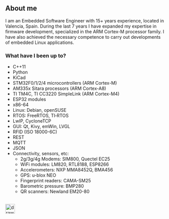 ## About me

I am an Embedded Software Engineer with 15+ years experience, located in Valencia, Spain. During the last 7 years I have expanded my expertise in firmware development, specialized in the ARM Cortex-M processor family. I have also achieved the necessary competence to carry out developments of embedded Linux applications.

### What have I been up to?

* C++11
* Python
* KiCad
* STM32F0/1/2/4 microcontrollers (ARM Cortex-M)
* AM335x Sitara processors (ARM Cortex-A8)
* TI TM4C, TI CC3220 SimpleLink (ARM Cortex-M4)
* ESP32 modules
* x86-64
* Linux: Debian, openSUSE
* RTOS: FreeRTOS, TI‐RTOS
* LwIP, CycloneTCP
* GUI: Qt, Kivy, emWin, LVGL
* RFID (ISO 18000-6C)
* REST
* MQTT
* JSON
* Connectivity, sensors, etc:
  * 2g/3g/4g Modems: SIM800, Quectel EC25
  * WiFi modules: LM820, RTL8188, ESP8266
  * Accelerometers: NXP MMA8452Q, BMA456
  * GPS: u-blox NEO
  * Fingerprint readers: CAMA-SM25
  * Barometric pressure: BMP280
  * QR scanners: Newland EM20-80

<br>
<a href="https://www.linkedin.com/in/alfonsoespinosaortega/"><img src="https://content.linkedin.com/content/dam/me/brand/en-us/brand-home/logos/In-Blue-Logo.png.original.png" alt="drawing" style="width:30px;"/></a>


